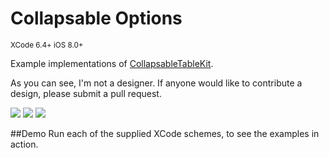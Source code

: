 Collapsable Options
===================

<sup>XCode 6.4+ iOS 8.0+</sup>

Example implementations of [CollapsableTableKit](https://github.com/rob-nash/CollapsableTableKit.git). 

As you can see, I'm not a designer. If anyone would like to contribute a design, please submit a pull request.

![](http://i.imgur.com/QfLjuZc.gif?1)
![](http://i.imgur.com/0Uk9ACL.gif?1)
![](http://i.imgur.com/ECWZHTt.gif?1)

##Demo
Run each of the supplied XCode schemes, to see the examples in action.
